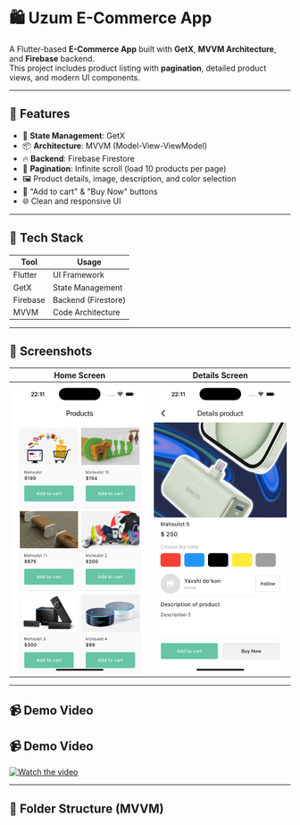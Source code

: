 # 🛍 Uzum E-Commerce App

A Flutter-based **E-Commerce App** built with **GetX**, **MVVM Architecture**, and **Firebase** backend.  
This project includes product listing with **pagination**, detailed product views, and modern UI components.

---

## 🚀 Features

- 🧠 **State Management**: GetX
- 📦 **Architecture**: MVVM (Model-View-ViewModel)
- 🔥 **Backend**: Firebase Firestore
- 📱 **Pagination**: Infinite scroll (load 10 products per page)
- 🖼 Product details, image, description, and color selection
- 🛒 "Add to cart" & "Buy Now" buttons
- 🌐 Clean and responsive UI

---

## 🧩 Tech Stack

| Tool      | Usage               |
|-----------|---------------------|
| Flutter   | UI Framework        |
| GetX      | State Management    |
| Firebase  | Backend (Firestore) |
| MVVM      | Code Architecture   |

---

## 📸 Screenshots

| Home Screen | Details Screen |
|-------------|----------------|
| ![Home](assets/home_screen.png) | ![Details](assets/details_screen.png) |



---

## 📹 Demo Video

## 📹 Demo Video

[![Watch the video](https://img.youtube.com/vi/xX8UMv0nPik/0.jpg)](https://www.youtube.com/shorts/xX8UMv0nPik)


 
---

## 🔧 Folder Structure (MVVM)

